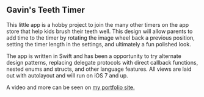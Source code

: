 Gavin's Teeth Timer
-------------------
This little app is a hobby project to join the many other timers on the app store that help kids brush their teeth well.   This design will allow parents to add time to the timer by rotating the image wheel back a previous position, setting the timer length in the settings, and ultimately a fun polished look.

The app is written in Swift and has been a opportunity to try alternate design patterns, replacing delegate protocols with direct callback functions, nested enums and structs, and other language features.  All views are laid out with autolayout and will run on iOS 7 and up.

A video and more can be seen on [my portfolio site.](http://brian.cordanyoung.com/Portfolio/?works=gavins-teeth-timer)